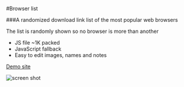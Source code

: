 #Browser list

###A randomized download link list of the most popular web browsers

The list is randomly shown so no browser is more than another

- JS file ~1K packed
- JavaScript fallback
- Easy to edit images, names and notes

[Demo site](http://musca.se/browser-list-demo/)

![screen shot](http://musca.se/browser-list-demo/assets/images/ScreenShot.png) 
